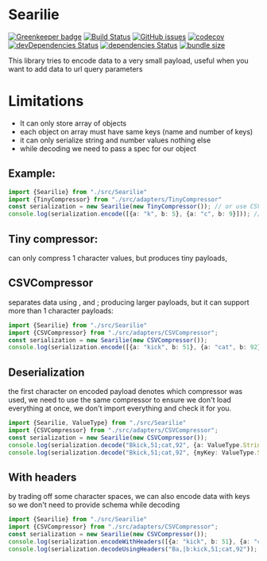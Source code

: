 # Searilie

[![Greenkeeper badge](https://badges.greenkeeper.io/fossapps/searilie.svg)](https://greenkeeper.io/)
[![Build Status](https://travis-ci.com/fossapps/searilie.svg)](https://travis-ci.com/fossapps/searilie)
[![GitHub issues](https://img.shields.io/github/issues/fossapps/searilie.svg)](https://github.com/fossapps/searilie/issues)
[![codecov](https://codecov.io/gh/fossapps/searilie/branch/master/graph/badge.svg)](https://codecov.io/gh/fossapps/searilie)
[![devDependencies Status](https://david-dm.org/fossapps/searilie/dev-status.svg)](https://david-dm.org/fossapps/searilie?type=dev)
[![dependencies Status](https://david-dm.org/fossapps/searilie/status.svg)](https://david-dm.org/fossapps/searilie)
[![bundle size](https://img.shields.io/bundlephobia/minzip/searilie)](https://bundlephobia.com/result?p=searilie)

This library tries to encode data to a very small payload, useful when you want to add data to url query parameters

# Limitations
- It can only store array of objects
- each object on array must have same keys (name and number of keys)
- it can only serialize string and number values nothing else
- while decoding we need to pass a spec for our object

## Example:
```typescript
import {Searilie} from "./src/Searilie"
import {TinyCompressor} from "./src/adapters/TinyCompressor"
const serialization = new Searilie(new TinyCompressor()); // or use CSVCompressor
console.log(serialization.encode([{a: "k", b: 5}, {a: "c", b: 9}])); // Ak5c9
```

## Tiny compressor:
can only compress 1 character values, but produces tiny payloads,

## CSVCompressor
separates data using , and ; producing larger payloads, but it can support more than 1 character payloads:
```typescript
import {Searilie} from "./src/Searilie"
import {CSVCompressor} from "./src/adapters/CSVCompressor"; 
const serialization = new Searilie(new CSVCompressor());
console.log(serialization.encode([{a: "kick", b: 51}, {a: "cat", b: 92}])); // Bkick,51;cat,92
```

## Deserialization
the first character on encoded payload denotes which compressor was used, we need to use the same compressor to ensure we don't load everything at once, we don't import everything and check it for you.
```typescript
import {Searilie, ValueType} from "./src/Searilie"
import {CSVCompressor} from "./src/adapters/CSVCompressor"; 
const serialization = new Searilie(new CSVCompressor());
console.log(serialization.decode("Bkick,51;cat,92", {a: ValueType.String, b: ValueType.Number})); // [{a: "kick", b: 51}, {a: "cat", b: 92}]
console.log(serialization.decode("Bkick,51;cat,92", {myKey: ValueType.String, newKey: ValueType.Number})); // [{myKey: "kick", newKey: 51}, {myKey: "cat", newKey: 92}]
```

## With headers
by trading off some character spaces, we can also encode data with keys so we don't need to provide schema while decoding

```typescript
import {Searilie} from "./src/Searilie"
import {CSVCompressor} from "./src/adapters/CSVCompressor"; 
const serialization = new Searilie(new CSVCompressor());
console.log(serialization.encodeWithHeaders([{a: "kick", b: 51}, {a: "cat", b: 92}])); // Ba,|b:kick,51;cat,92
console.log(serialization.decodeUsingHeaders("Ba,|b:kick,51;cat,92")); // [{a: "kick", b: 51}, {a: "cat", b: 92}]
```
